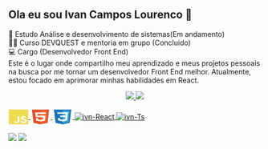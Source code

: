 ## Ola eu sou Ivan Campos Lourenco 👋
<p align="center">


</a>
</p>
🧠 Estudo Análise e desenvolvimento de sistemas(Em andamento)
<br>
🧙🏻 Curso DEVQUEST e mentoria em grupo (Concluido)
<br>
💻  Cargo (Desenvolvedor Front End)
<br>
Este é o lugar onde compartilho meu aprendizado e meus projetos pessoais na busca por me tornar um desenvolvedor Front End melhor. Atualmente, estou focado em aprimorar minhas habilidades em React.


</p>
<div
 align="center">
  <a href="https://github.com/IvancLourenco">
  <img height="150em" src="https://github-readme-stats.vercel.app/api?username=IvancLourenco&show_icons=true&theme=blue&include_all_commits=true&count_private=true"/>
  <img height="150em" src="https://github-readme-stats.vercel.app/api/top-langs/?username=IvancLourenco&layout=compact&langs_count=7&theme=blue"/>

</div>
  
 <div style="display: inline_block"><br>
 
 <img align="center" alt="ivn-Js" height="30" width="40" src="https://raw.githubusercontent.com/devicons/devicon/master/icons/javascript/javascript-plain.svg"> 
 <img align="center" alt="ivn-HTML" height="30" width="40" src="https://raw.githubusercontent.com/devicons/devicon/master/icons/html5/html5-original.svg">
 <img align="center" alt="ivn-CSS" height="30" width="40" src="https://raw.githubusercontent.com/devicons/devicon/master/icons/css3/css3-original.svg">
 <img align="center" alt="ivn-React" height="30" width="40" src="https://cdn.jsdelivr.net/gh/devicons/devicon/icons/react/react-original.svg" />
 <img align="center" alt="ivn-Ts" height="30" width="40" src="https://cdn.jsdelivr.net/gh/devicons/devicon/icons/typescript/typescript-original.svg" />
  
           
          
 
 
 </div>
 <br>
   <div>
 <a href = "ivancampos039@gmail.com"><img src="https://img.shields.io/badge/-Gmail-%23333?style=for-the-badge&logo=gmail&logoColor=white" target="_blank"></a>
 <a href="https://www.linkedin.com/in/ivanclourenco" target="_blank"><img src="https://img.shields.io/badge/-LinkedIn-%230077B5?style=for-the-badge&logo=linkedin&logoColor=white" target="_blank"></a> 


</div>
